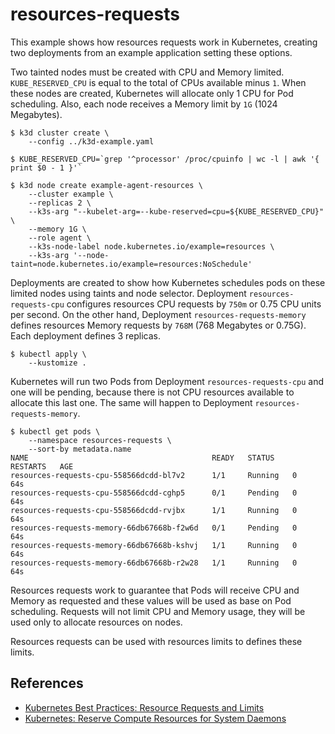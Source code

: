 # resources-requests

This example shows how resources requests work in Kubernetes, creating two
deployments from an example application setting these options.

Two tainted nodes must be created with CPU and Memory limited.
`KUBE_RESERVED_CPU` is equal to the total of CPUs available minus `1`. When
these nodes are created, Kubernetes will allocate only 1 CPU for Pod scheduling.
Also, each node receives a Memory limit by `1G` (1024 Megabytes).

```console
$ k3d cluster create \
    --config ../k3d-example.yaml

$ KUBE_RESERVED_CPU=`grep '^processor' /proc/cpuinfo | wc -l | awk '{ print $0 - 1 }'`

$ k3d node create example-agent-resources \
    --cluster example \
    --replicas 2 \
    --k3s-arg "--kubelet-arg=--kube-reserved=cpu=${KUBE_RESERVED_CPU}" \
    --memory 1G \
    --role agent \
    --k3s-node-label node.kubernetes.io/example=resources \
    --k3s-arg '--node-taint=node.kubernetes.io/example=resources:NoSchedule'
```

Deployments are created to show how Kubernetes schedules pods on these limited
nodes using taints and node selector. Deployment `resources-requests-cpu`
configures resources CPU requests by `750m` or 0.75 CPU units per second.
On the other hand, Deployment `resources-requests-memory` defines resources
Memory requests by `768M` (768 Megabytes or 0.75G). Each deployment defines 3
replicas.

```console
$ kubectl apply \
    --kustomize .
```

Kubernetes will run two Pods from Deployment `resources-requests-cpu` and one
will be pending, because there is not CPU resources available to allocate this
last one. The same will happen to Deployment `resources-requests-memory`.

```console
$ kubectl get pods \
    --namespace resources-requests \
    --sort-by metadata.name
NAME                                         READY   STATUS    RESTARTS   AGE
resources-requests-cpu-558566dcdd-bl7v2      1/1     Running   0          64s
resources-requests-cpu-558566dcdd-cghp5      0/1     Pending   0          64s
resources-requests-cpu-558566dcdd-rvjbx      1/1     Running   0          64s
resources-requests-memory-66db67668b-f2w6d   0/1     Pending   0          64s
resources-requests-memory-66db67668b-kshvj   1/1     Running   0          64s
resources-requests-memory-66db67668b-r2w28   1/1     Running   0          64s
```

Resources requests work to guarantee that Pods will receive CPU and Memory as
requested and these values will be used as base on Pod scheduling. Requests will
not limit CPU and Memory usage, they will be used only to allocate resources on
nodes.

Resources requests can be used with resources limits to defines these limits.

## References

* [Kubernetes Best Practices: Resource Requests and Limits](https://cloud.google.com/blog/products/containers-kubernetes/kubernetes-best-practices-resource-requests-and-limits)
* [Kubernetes: Reserve Compute Resources for System Daemons](https://kubernetes.io/docs/tasks/administer-cluster/reserve-compute-resources/)
